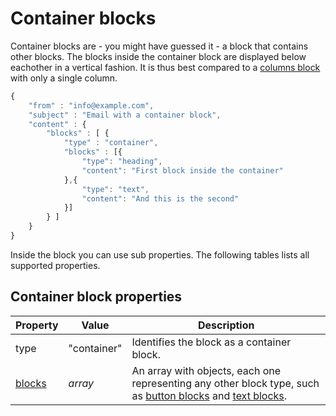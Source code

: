 # Container blocks

Container blocks are - you might have guessed it - a block that contains other
blocks. The blocks inside the container block are displayed below eachother in
a vertical fashion. It is thus best compared to a [columns block](../json/block-columns) 
with only a single column.


```javascript
{
    "from" : "info@example.com",
    "subject" : "Email with a container block",
    "content" : {
        "blocks" : [ {
            "type" : "container",
            "blocks" : [{
                "type": "heading",
                "content": "First block inside the container"
            },{
                "type": "text",
                "content": "And this is the second"
            }]
        } ]
    }
}
```

Inside the block you can use sub properties. The following tables lists all 
supported properties.

## Container block properties

| Property | Value | Description |
| -------- | ----- | ----------- |
| type | "container" | Identifies the block as a container block. |
| [blocks](../json/property-blocks) | _array_ | An array with objects, each one representing any other block type, such as [button blocks](../json/block-button) and [text blocks](../json/block-text). |
